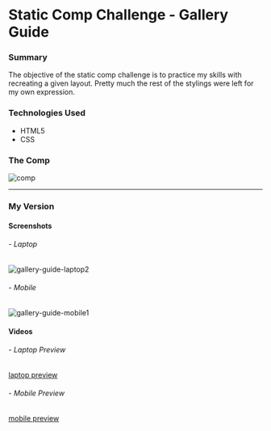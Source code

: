 # Static Comp Challenge - Gallery Guide

### Summary
The objective of the static comp challenge is to practice my skills with recreating a given layout.  Pretty much the rest of the stylings were left for my own expression.

### Technologies Used
- HTML5
- CSS

### The Comp
![comp](https://user-images.githubusercontent.com/76507607/126917344-77fbbc61-ce87-4909-9a7c-e1d74e2a656b.png)

******************************
### My Version
#### Screenshots
###### - Laptop
![gallery-guide-laptop2](https://user-images.githubusercontent.com/76507607/126917372-fcc17eeb-eea9-4833-9cd7-10d62232c593.png)
###### - Mobile
![gallery-guide-mobile1](https://user-images.githubusercontent.com/76507607/126917373-45b83794-95dd-4c29-91f9-5dfaccc1236f.png)

#### Videos
###### - Laptop Preview
[laptop preview](https://user-images.githubusercontent.com/76507607/126918061-f8628363-9f60-40f7-b088-2cb6e42aa1b3.mp4)

###### - Mobile Preview
[mobile preview](https://user-images.githubusercontent.com/76507607/126918058-04d759c9-61ac-480c-902f-eee821653bc1.mp4)

